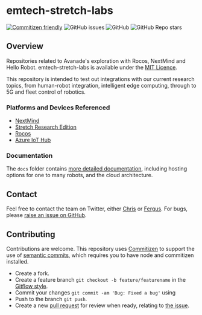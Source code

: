 # emtech-stretch-labs
[![Commitizen friendly](https://img.shields.io/badge/commitizen-friendly-brightgreen.svg)](http://commitizen.github.io/cz-cli/) ![GitHub issues](https://img.shields.io/github/issues/Avanade/emtech-stretch-labs) ![GitHub](https://img.shields.io/github/license/Avanade/emtech-stretch-labs) ![GitHub Repo stars](https://img.shields.io/github/stars/Avanade/emtech-stretch-labs?style=social)

## Overview
Repositories related to Avanade's exploration with Rocos, NextMind and Hello Robot.
emtech-stretch-labs is available under the [MIT Licence](./LICENCE).

This repository is intended to test out integrations with our current research topics, from human-robot integration, intelligent edge computing, through to 5G and fleet control of robotics.

### Platforms and Devices Referenced
- [NextMind](https://www.next-mind.com/)
- [Stretch Research Edition](https://hello-robot.com/product)
- [Rocos](http://rocos.io/)
- [Azure IoT Hub](https://docs.microsoft.com/en-us/azure/iot-hub/)

### Documentation
The `docs` folder contains [more detailed documentation](docs/start-here.md), including hosting options for one to many robots, and the cloud architecture.
## Contact
Feel free to contact the team on Twitter, either [Chris](https://twitter.com/sealjay_clj) or [Fergus](https://twitter.com/FergusKidd). For bugs, please [raise an issue on GitHub](https://github.com/Avanade/emtech-stretch-labs/issues).

## Contributing
Contributions are welcome. This repository uses [Commitizen](https://github.com/commitizen/cz-cli#making-your-repo-commitizen-friendly) to support the use of [semantic commits](https://nitayneeman.com/posts/understanding-semantic-commit-messages-using-git-and-angular/#common-types), which requires you to have node and commitizen installed.
- Create a fork.
- Create a feature branch `git checkout -b feature/featurename` in the [Gitflow style](https://www.atlassian.com/git/tutorials/comparing-workflows/gitflow-workflow).
- Commit your changes `git commit -am 'Bug: Fixed a bug'` using
- Push to the branch `git push`.
- Create a new [pull request](https://docs.github.com/en/desktop/contributing-and-collaborating-using-github-desktop/creating-an-issue-or-pull-request) for review when ready, relating to [the issue](https://guides.github.com/features/issues/).